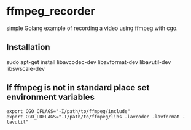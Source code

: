 # ffmpeg_recorder
simple Golang example of recording a video using ffmpeg with cgo.

## Installation
sudo apt-get install libavcodec-dev libavformat-dev libavutil-dev libswscale-dev

## If ffmpeg is not in standard place set environment variables
```
export CGO_CFLAGS="-I/path/to/ffmpeg/include"
export CGO_LDFLAGS="-I/path/to/ffmpeg/libs -lavcodec -lavformat -lavutil"
```
 
